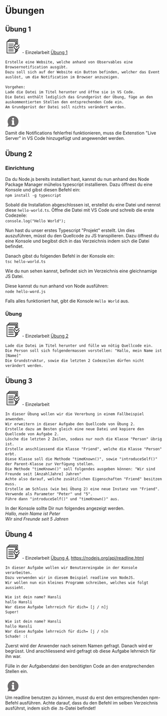 # Übungen
## Übung 1
![task1](../assets/images/task.png) - Einzelarbeit [Übung 1](../assets/files/uebung1.html)
    
    Erstelle eine Website, welche anhand von Observables eine Browsernotification ausgibt.
    Dazu soll sich auf der Website ein Button befinden, welcher das Event auslöst, um die Notification im Browser anzuzeigen.

    Vorgehen:
    Lade die Datei im Titel herunter und öffne sie in VS Code. 
    Die Datei enthält lediglich das Grundgerüst der Übung, füge an den auskommentierten Stellen den entsprechenden Code ein.
    Am Grundgerüst der Datei soll nichts verändert werden.

![asset](../assets/images/hint.png)    
    Damit die Notifications fehlerfrei funktionieren, muss die Extenstion "Live Server" in VS Code hinzugefügt und angewendet werden.
<br>

## Übung 2
### Einrichtung
Da du Node.js bereits installiert hast, kannst du nun anhand des Node Package Manager mühelos typescript installieren.
Dazu öffnest du eine Konsole und gibst diesen Befehl ein: <br>
    ```npm install -g typescript```

Sobald die Installation abgeschlossen ist, erstellst du eine Datei und nennst diese `hello-world.ts`.
Öffne die Datei mit VS Code und schreib die erste Codezeile: <br>
    ```console.log("Hello World");```

Nun hast du unser erstes Typescript "Projekt" erstellt. Um dies auszuführen, müsst du den Quellcode zu JS transpilieren.
Dazu öffnest du eine Konsole und begibst dich in das Verzeichnis indem sich die Datei befindet. 

Danach gibst du folgenden Befehl in der Konsole ein: <br>
    ```tsc hello-world.ts```

Wie du nun sehen kannst, befindet sich im Verzeichnis eine gleichnamige JS Datei.

Diese kannst du nun anhand von Node ausführen: <br>
    ```node hello-word.js```

Falls alles funktioniert hat, gibt die Konsole `Hello World` aus.

### Übung
![task2](../assets/images/task.png) - Einzelarbeit [Übung 2](../assets/files/uebung2.ts)
    
    Lade die Datei im Titel herunter und fülle wo nötig Quellcode ein.
    Die Person soll sich folgendermassen vorstellen: "Hallo, mein Name ist  [Name]"
    Die Grundstruktur, sowie die letzten 2 Codezeilen dürfen nicht verändert werden.

## Übung 3
![task3](../assets/images/task.png) - Einzelarbeit

    In dieser Übung wollen wir die Vererbung in einem Fallbeispiel anwenden.
    Wir erweitern in dieser Aufgabe den Quellcode von Übung 2.
    Erstelle dazu am Besten gleich eine neue Datei und kopiere den Quellcode von Aufgabe 2.
    Lösche die letzten 2 Zeilen, sodass nur noch die Klasse "Person" übrig ist.
    Erstelle anschliessend die Klasse "Friend", welche die Klasse "Person" erbt.
    Diese Klasse soll die Methode "timeKnown()", sowie "introduceSelf()" der Parent-Klasse zur Verfügung stellen.
    Die Methode "timeKnown()" soll folgendes ausgeben können: "Wir sind Freunde seit [AnzahlJahre] Jahren"
    Achte also darauf, welche zusätzlichen Eigenschaften "Friend" besitzen muss.
    Erstelle am Schluss (wie bei Übung 2) eine neue Instanz von "Friend". Verwende als Parameter "Peter" und "5".
    Führe dann "introduceSelf()" und "timeKnown()" aus.

In der Konsole sollte Dir nun folgendes angezeigt werden.<br>
*Hallo, mein Name ist Peter* <br>
*Wir sind Freunde seit 5 Jahren*
<br>

## Übung 4
![task4](../assets/images/task.png) - Einzelarbeit [Übung 4](../assets/files/uebung4.ts), https://nodejs.org/api/readline.html
    
    In dieser Aufgabe wollen wir Benutzereingabe in der Konsole verarbeiten.
    Dazu verwenden wir in diesem Beispiel readline von NodeJS.
    Wir wollen nun ein kleines Programm schreiben, welches wie folgt aussieht.


```console
Wie ist dein name? Hansli
hallo Hansli
War diese Aufgabe lehrreich für dich= [j / n]j
Super!
```
```console
Wie ist dein name? Hansli
hallo Hansli
War diese Aufgabe lehrreich für dich= [j / n]n
Schade! :(
```
Zuerst wird der Anwender nach seinem Namen gefragt. 
Danach wird er begrüsst.
Und anschliessend wird gefragt ob diese Aufgabe lehrreich für ihn war.

Fülle in der Aufgabendatei den benötigten Code an den enstprechenden Stellen ein.

![asset](../assets/images/hint.png)    
    Um readline benutzen zu können, musst du erst den entsprechenden npm-Befehl ausführen. Achte darauf, dass du den Befehl im selben Verzeichnis ausführst, indem sich die .ts-Datei befindet!